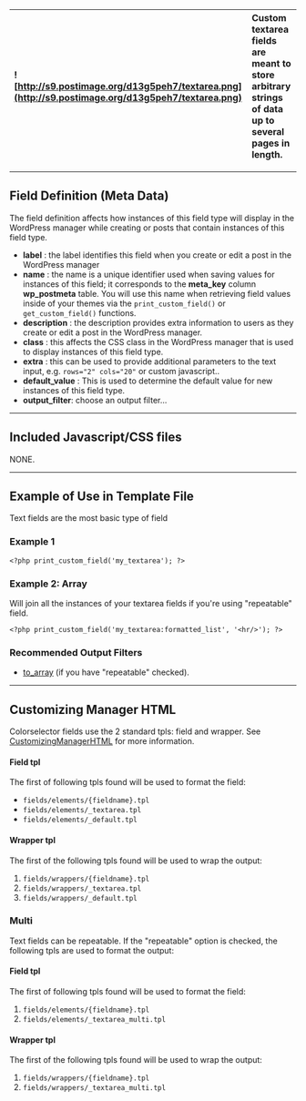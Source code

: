|![http://s9.postimage.org/d13g5peh7/textarea.png](http://s9.postimage.org/d13g5peh7/textarea.png)|Custom textarea fields are meant to store arbitrary strings of data up to several pages in length.|
|:------------------------------------------------------------------------------------------------|:-------------------------------------------------------------------------------------------------|




---


## Field Definition (Meta Data) ##

The field definition affects how instances of this field type will display in the WordPress manager while creating or posts that contain instances of this field type.

  * **label** : the label identifies this field when you create or edit a post in the WordPress manager
  * **name** : the name is a unique identifier used when saving values for instances of this field; it corresponds to the **meta\_key** column **wp\_postmeta** table.  You will use this name when retrieving field values inside of your themes via the `print_custom_field()` or `get_custom_field()` functions.
  * **description** : the description provides extra information to users as they create or edit a post in the WordPress manager.
  * **class** : this affects the CSS class in the WordPress manager that is used to display instances of this field type.
  * **extra** : this can be used to provide additional parameters to the text input, e.g. `rows="2" cols="20"` or custom javascript..
  * **default\_value** : This is used to determine the default value for new instances of this field type.
  * **output\_filter**: choose an output filter...


---


## Included Javascript/CSS files ##

NONE.


---


## Example of Use  in Template File ##

Text fields are the most basic type of field

### Example 1 ###

```
<?php print_custom_field('my_textarea'); ?>
```

### Example 2: Array ###

Will join all the instances of your textarea fields if you're using "repeatable" field.

```
<?php print_custom_field('my_textarea:formatted_list', '<hr/>'); ?>
```



### Recommended Output Filters ###

  * [to\_array](to_array_OutputFilter.md) (if you have "repeatable" checked).



---


## Customizing Manager HTML ##

Colorselector fields use the 2 standard tpls: field and wrapper.  See [CustomizingManagerHTML](CustomizingManagerHTML.md) for more information.

#### Field tpl ####

The first of following tpls found will be used to format the field:

  * `fields/elements/{fieldname}.tpl`
  * `fields/elements/_textarea.tpl`
  * `fields/elements/_default.tpl`

#### Wrapper tpl ####

The first of the following tpls found will be used to wrap the output:

  1. `fields/wrappers/{fieldname}.tpl`
  1. `fields/wrappers/_textarea.tpl`
  1. `fields/wrappers/_default.tpl`

### Multi ###

Text fields can be repeatable.  If the "repeatable" option is checked, the following tpls are used to format the output:


#### Field tpl ####

The first of following tpls found will be used to format the field:

  1. `fields/elements/{fieldname}.tpl`
  1. `fields/elements/_textarea_multi.tpl`

#### Wrapper tpl ####

The first of the following tpls found will be used to wrap the output:

  1. `fields/wrappers/{fieldname}.tpl`
  1. `fields/wrappers/_textarea_multi.tpl`